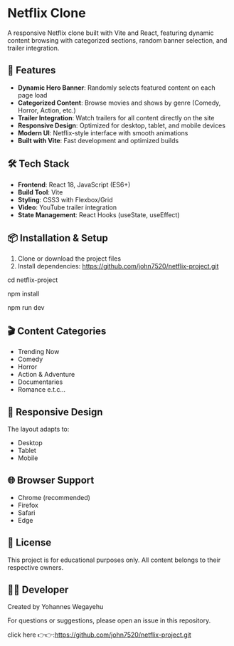 # Netflix Clone

A responsive Netflix clone built with Vite and React, featuring dynamic content browsing with categorized sections, random banner selection, and trailer integration.

## 🚀 Features

- **Dynamic Hero Banner**: Randomly selects featured content on each page load
- **Categorized Content**: Browse movies and shows by genre (Comedy, Horror, Action, etc.)
- **Trailer Integration**: Watch trailers for all content directly on the site
- **Responsive Design**: Optimized for desktop, tablet, and mobile devices
- **Modern UI**: Netflix-style interface with smooth animations
- **Built with Vite**: Fast development and optimized builds

## 🛠️ Tech Stack

- **Frontend**: React 18, JavaScript (ES6+)
- **Build Tool**: Vite
- **Styling**: CSS3 with Flexbox/Grid
- **Video**: YouTube trailer integration
- **State Management**: React Hooks (useState, useEffect)

## 📦 Installation & Setup

1. Clone or download the project files 
2. Install dependencies:
https://github.com/john7520/netflix-project.git

cd netflix-project

npm install

npm run dev


## 🎬 Content Categories

- Trending Now
- Comedy
- Horror
- Action & Adventure
- Documentaries
- Romance e.t.c...
  
## 📱 Responsive Design

The layout adapts to:
- Desktop 
- Tablet 
- Mobile 

## 🌐 Browser Support

- Chrome (recommended)
- Firefox
- Safari
- Edge

## 📜 License

This project is for educational purposes only. All content belongs to their respective owners.

## 🙋‍♂️ Developer

Created by  Yohannes Wegayehu

For questions or suggestions, please open an issue in this repository.

click here 👉👉:https://github.com/john7520/netflix-project.git

